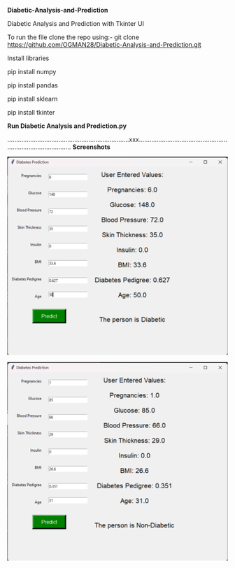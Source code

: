 **Diabetic-Analysis-and-Prediction**

Diabetic Analysis and Prediction with Tkinter UI

To run the file clone the repo using:-  git clone https://github.com/OGMAN28/Diabetic-Analysis-and-Prediction.git

Install libraries

pip install numpy

pip install pandas

pip install sklearn

pip install tkinter


**Run  Diabetic Analysis and Prediction.py**


.....................................................................xxx......................................................................................
**Screenshots**


![Result Diabetic SS](Screenshots/Diabetic.png)


![Result Non-Diabetic SS](Screenshots/Non-Diabetic.png)
